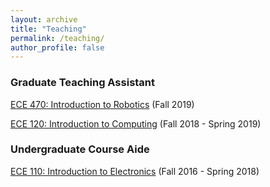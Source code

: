 ```yaml
---
layout: archive
title: "Teaching"
permalink: /teaching/
author_profile: false
---
```


### Graduate Teaching Assistant
[ECE 470: Introduction to Robotics](https://publish.illinois.edu/ece470-intro-robotics/) (Fall 2019)

[ECE 120: Introduction to Computing](https://wiki.illinois.edu//wiki/display/ece120/Home) (Fall 2018 - Spring 2019)

### Undergraduate Course Aide
[ECE 110: Introduction to Electronics](https://courses.engr.illinois.edu/ece110/) (Fall 2016 - Spring 2018)